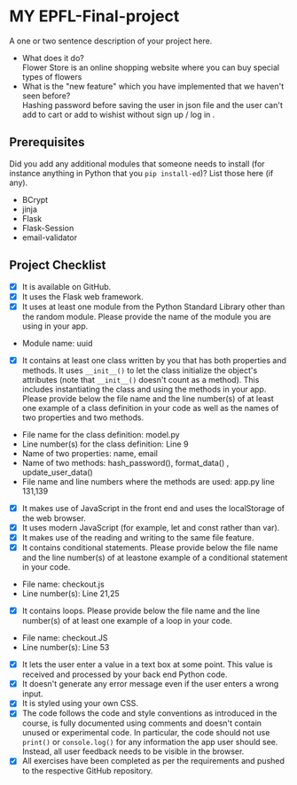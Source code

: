 # MY EPFL-Final-project

A one or two sentence description of your project here.

- What does it do?  
  Flower Store is an online shopping website where you can buy special types of flowers
- What is the "new feature" which you have implemented that we haven't seen before?  
  Hashing password before saving the user in json file and the user can't add to cart or add to wishist without sign up / log in .
  
## Prerequisites
Did you add any additional modules that someone needs to
install (for instance anything in Python that you `pip
install-ed`)? List those here (if any).
- BCrypt
- jinja
- Flask
- Flask-Session
- email-validator

## Project Checklist
- [x] It is available on GitHub.
- [x] It uses the Flask web framework.
- [x] It uses at least one module from the Python Standard
Library other than the random module.
Please provide the name of the module you are using in your
app.
- Module name: uuid
- [x] It contains at least one class written by you that has
both properties and methods. It uses `__init__()` to let the
class initialize the object's attributes (note that
`__init__()` doesn't count as a method). This includes
instantiating the class and using the methods in your app.
Please provide below the file name and the line number(s) of
at least one example of a class definition in your code as
well as the names of two properties and two methods.
- File name for the class definition: model.py
- Line number(s) for the class definition: Line 9
- Name of two properties: name, email
- Name of two methods: hash_password(), format_data() , update_user_data()
- File name and line numbers where the methods are used:  app.py line 131,139
- [x] It makes use of JavaScript in the front end and uses the
localStorage of the web browser.
- [x] It uses modern JavaScript (for example, let and const
rather than var).
- [x] It makes use of the reading and writing to the same file
feature.
- [x] It contains conditional statements. Please provide below
the file name and the line number(s) of at leastone example of a conditional statement in your code.
- File name: checkout.js
- Line number(s): Line 21,25
- [x] It contains loops. Please provide below the file name
and the line number(s) of at least
one example of a loop in your code.
- File name: checkout.JS 
- Line number(s): Line 53
- [x] It lets the user enter a value in a text box at some
point.
This value is received and processed by your back end
Python code.
- [x] It doesn't generate any error message even if the user
enters a wrong input.
- [x] It is styled using your own CSS.
- [x] The code follows the code and style conventions as
introduced in the course, is fully documented using comments
and doesn't contain unused or experimental code.
In particular, the code should not use `print()` or
`console.log()` for any information the app user should see.
Instead, all user feedback needs to be visible in the
browser.
- [x] All exercises have been completed as per the
requirements and pushed to the respective GitHub repository.
